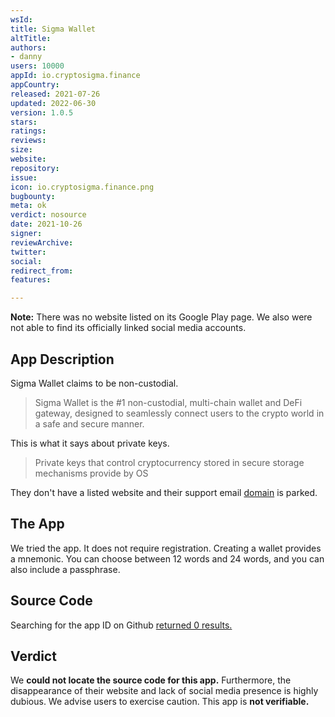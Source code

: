 ```yaml
---
wsId: 
title: Sigma Wallet
altTitle: 
authors:
- danny
users: 10000
appId: io.cryptosigma.finance
appCountry: 
released: 2021-07-26
updated: 2022-06-30
version: 1.0.5
stars: 
ratings: 
reviews: 
size: 
website: 
repository: 
issue: 
icon: io.cryptosigma.finance.png
bugbounty: 
meta: ok
verdict: nosource
date: 2021-10-26
signer: 
reviewArchive: 
twitter: 
social: 
redirect_from: 
features: 

---
```


**Note:** There was no website listed on its Google Play page. We also were not able to find its officially linked social media accounts.

## App Description

Sigma Wallet claims to be non-custodial.

> Sigma Wallet is the #1 non-custodial, multi-chain wallet and DeFi gateway, designed to seamlessly connect users to the crypto world in a safe and secure manner.

This is what it says about private keys.

> Private keys that control cryptocurrency stored in secure storage mechanisms provide by OS

They don't have a listed website and their support email [domain](https://sigmanetwork.io) is parked.

## The App

We tried the app. It does not require registration. Creating a wallet provides a mnemonic. You can choose between 12 words and 24 words, and you can also include a passphrase.

## Source Code

Searching for the app ID on Github [returned 0 results.](https://github.com/search?q=io.cryptosigma.finance&type=code)

## Verdict

We **could not locate the source code for this app.** Furthermore, the disappearance of their website and lack of social media presence is highly dubious. We advise users to exercise caution. This app is **not verifiable.**
